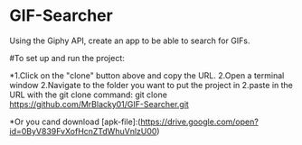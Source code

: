 # GIF-Searcher
Using the Giphy API, create an app to be able to search for GIFs.

#To set up and run the project:

*1.Click on the "clone" button above and copy the URL.
2.Open a terminal window
	2.Navigate to the folder you want to put the project in
		2.paste in the URL with the git clone command: git clone https://github.com/MrBlacky01/GIF-Searcher.git

*Or you cand download [apk-file]:(https://drive.google.com/open?id=0ByV839FvXofHcnZTdWhuVnlzU00)


